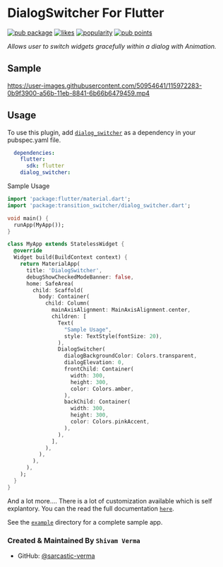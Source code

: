 # DialogSwitcher For Flutter
[![pub package](https://img.shields.io/pub/v/dialog_switcher.svg)](https://pub.dev/packages/dialog_switcher)
[![likes](https://badges.bar/dialog_switcher/likes)](https://pub.dev/packages/dialog_switcher/score)
[![popularity](https://badges.bar/dialog_switcher/popularity)](https://pub.dev/packages/dialog_switcher/score)
[![pub points](https://badges.bar/dialog_switcher/pub%20points)](https://pub.dev/packages/dialog_switcher/score)

*Allows user to switch widgets gracefully within a dialog with Animation.*

## Sample
https://user-images.githubusercontent.com/50954641/115972283-0b9f3900-a56b-11eb-8841-6b66b6479459.mp4


## Usage

To use this plugin, add [`dialog_switcher`](https://pub.dev/packages/dialog_switcher) as a dependency in your pubspec.yaml file.

```yaml
  dependencies:
    flutter:
      sdk: flutter
    dialog_switcher:
```

Sample Usage
```dart
import 'package:flutter/material.dart';
import 'package:transition_switcher/dialog_switcher.dart';

void main() {
  runApp(MyApp());
}

class MyApp extends StatelessWidget {
  @override
  Widget build(BuildContext context) {
    return MaterialApp(
      title: 'DialogSwitcher',
      debugShowCheckedModeBanner: false,
      home: SafeArea(
        child: Scaffold(
          body: Container(
            child: Column(
              mainAxisAlignment: MainAxisAlignment.center,
              children: [
                Text(
                  "Sample Usage",
                  style: TextStyle(fontSize: 20),
                ),
                DialogSwitcher(
                  dialogBackgroundColor: Colors.transparent,
                  dialogElevation: 0,
                  frontChild: Container(
                    width: 300,
                    height: 300,
                    color: Colors.amber,
                  ),
                  backChild: Container(
                    width: 300,
                    height: 300,
                    color: Colors.pinkAccent,
                  ),
                ),
              ],
            ),
          ),
        ),
      ),
    );
  }
}
```

And a lot more.... 
There is a lot of customization available which is self explantory.
You can the read the full documentation [`here`](https://github.com/sarcastic-verma/dialog_switcher/blob/master/lib/dialog_switcher.dart).

See the [`example`](https://github.com/sarcastic-verma/dialog_switcher/blob/master/example) directory for a complete sample app.

### Created & Maintained By `Shivam Verma`

* GitHub: [@sarcastic-verma](https://github.com/sarcastic-verma)

